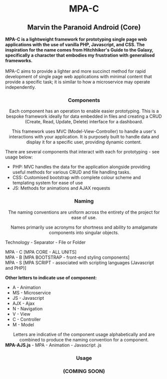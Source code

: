 <div align="center">

# MPA-C
## Marvin the Paranoid Android (Core)

<div align="left">
<b>MPA-C is a lightweight framework for prototyping single page web applications with the use of vanilla PHP, Javascript, and CSS. The inspiration for the name comes from Hitchhiker's Guide to the Galaxy, specifically a character that embodies my frustration with generalised frameworks.</b>
<br>
<br>
MPA-C aims to provide a lighter and more succinct method for rapid development of single page web applications with minimal content that provide a specific task; it is similar to how a microservice may operate independently.
</div> 

### Components 

Each component has an operation to enable easier prototyping. This is a bespoke framework ideally for data embedded in files and creating a CRUD (Create, Read, Update, Delete) interface for a dashboard. 

This framework uses MVC (Model-View-Controller) to handle a user's interactions with your application. It is purposely built to handle data and display it for a specific user, providing dynamic content. 
<div align="left">
There are several components that interact with each for prototyping - see usage below: 

- PHP: MVC handles the data for the application alongside providing useful methods for various CRUD and file handling tasks. 
- CSS: Customised bootstrap with complete colour scheme and templating system for ease of use 
- JS: Methods for animations and AJAX requests
</div>

### Naming

The naming conventions are uniform across the entirety of the project for ease of use. 

Names primarily use acronyms for shortness and ability to amalgamate components into singular objects. 
<div align="left">
Technology - Separator - File or Folder

  MPA            -        C    [MPA CORE - ALL UNITS]</br>
  MPA            -        B    [MPA BOOTSTRAP - front-end styling components]</br>
  MPA            -        S    [MPA SCRIPT - associated with scripting languages (Javascript and PHP)]</br>

<b>Other letters to indicate use of component:</b>

- A - Animation 
- MS - Microservice 
- JS - Javascript
- AJX - Ajax
- N - Navigation 
- V - View 
- C - Controller 
- M - Model 
<div align="center">
Letters are indicative of the component usage alphabetically and are combined to produce the naming convention for a component. 
</div>
<b>MPA-AJS.js</b> - MPA - Animation - Javascript .js
</div>

### Usage 
### (COMING SOON)

</div>
